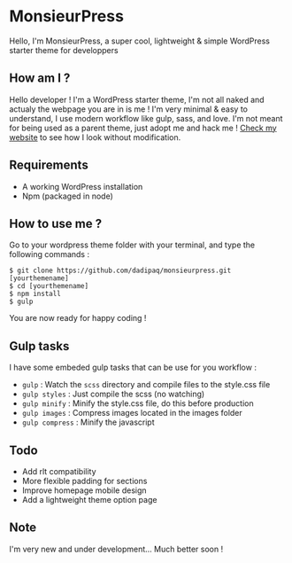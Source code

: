 # MonsieurPress
Hello, I'm MonsieurPress, a super cool, lightweight & simple WordPress starter theme for developpers

## How am I ?
Hello developer ! I'm a WordPress starter theme, I'm not all naked and actualy the webpage you are in is me ! I'm very minimal & easy to understand, I use modern workflow like gulp, sass, and love. I'm not meant for being used as a parent theme, just adopt me and hack me ! [Check my website](http://www.monsieurpress.com/ "MonsieurPress") to see how I look without modification.

## Requirements
- A working WordPress installation
- Npm (packaged in node)

## How to use me ?
Go to your wordpress theme folder with your terminal, and type the following commands : 

	$ git clone https://github.com/dadipaq/monsieurpress.git [yourthemename]
    $ cd [yourthemename]
	$ npm install
	$ gulp
 
You are now ready for happy coding !
 
## Gulp tasks
I have some embeded gulp tasks that can be use for you workflow :

- `gulp` : Watch the `scss` directory and compile files to the style.css file
- `gulp styles` : Just compile the scss (no watching)
- `gulp minify` : Minify the style.css file, do this before production
- `gulp images` : Compress images located in the images folder
- `gulp compress` : Minify the javascript

## Todo
- Add rlt compatibility
- More flexible padding for sections
- Improve homepage mobile design
- Add a lightweight theme option page

## Note
I'm very new and under development... Much better soon !